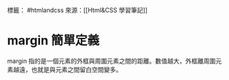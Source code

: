 標籤： #htmlandcss 
來源：[[Html&CSS 學習筆記]]

# margin 簡單定義
margin 指的是一個元素的外框與周圍元素之間的距離。數值越大，外框離周圍元素越遠，也就是與元素之間留白空間變多。
